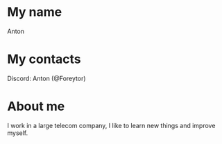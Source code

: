 # My name
Anton
# My contacts
Discord: Anton (@Foreytor)
# About me
I work in a large telecom company, I like to learn new things and improve myself.